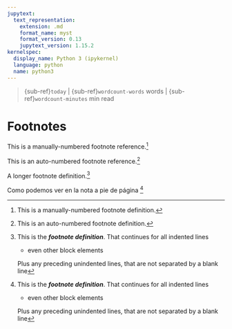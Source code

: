 ```yaml
---
jupytext:
  text_representation:
    extension: .md
    format_name: myst
    format_version: 0.13
    jupytext_version: 1.15.2
kernelspec:
  display_name: Python 3 (ipykernel)
  language: python
  name: python3
---
```


> {sub-ref}`today` | {sub-ref}`wordcount-words` words | {sub-ref}`wordcount-minutes` min read

# Footnotes

This is a manually-numbered footnote reference.[^3]
    
[^3]: This is a manually-numbered footnote definition.

This is an auto-numbered footnote reference.[^myref]
    
[^myref]: This is an auto-numbered footnote definition.


A longer footnote definition.[^mylongdef]

[^mylongdef]: This is the _**footnote definition**_.
    That continues for all indented lines

    - even other block elements

    Plus any preceding unindented lines, that are not separated by a blank line

Como podemos ver en la nota a pie de página [^mylongdef]